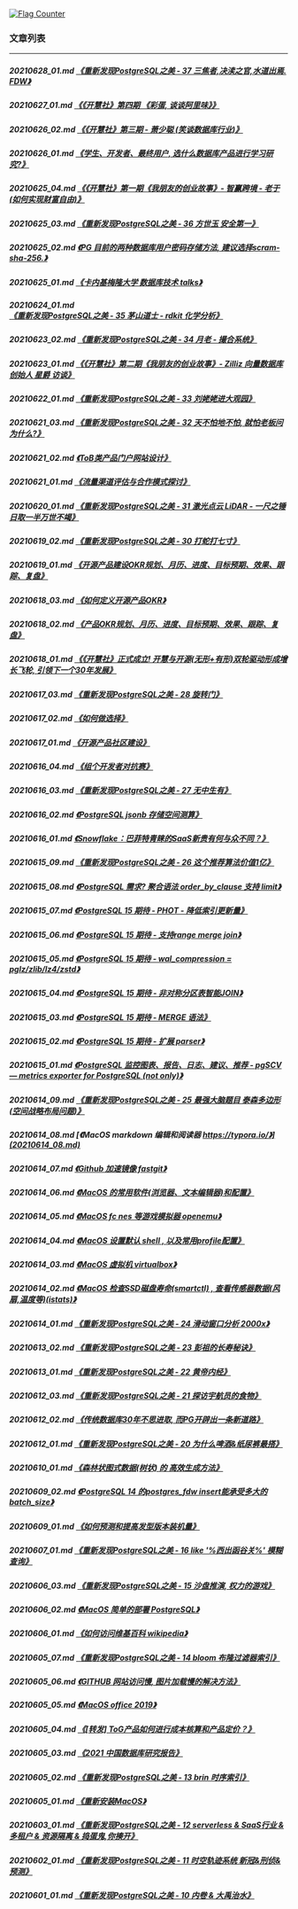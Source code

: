 <a rel="nofollow" href="http://info.flagcounter.com/h9V1"  ><img src="http://s03.flagcounter.com/count/h9V1/bg_FFFFFF/txt_000000/border_CCCCCC/columns_2/maxflags_12/viewers_0/labels_0/pageviews_0/flags_0/"  alt="Flag Counter"  border="0"  ></a>  
  
### 文章列表  
----  
##### 20210628_01.md   [《重新发现PostgreSQL之美 - 37 三焦者,决渎之官,水道出焉. FDW》](20210628_01.md)  
##### 20210627_01.md   [《《开慧社》第四期 《彩蛋, 谈谈阿里味》》](20210627_01.md)  
##### 20210626_02.md   [《《开慧社》第三期 - 萧少聪 (笑谈数据库行业)》](20210626_02.md)  
##### 20210626_01.md   [《学生、开发者、最终用户, 选什么数据库产品进行学习研究?》](20210626_01.md)  
##### 20210625_04.md   [《《开慧社》第一期《我朋友的创业故事》- 智赢跨境 - 老于 (如何实现财富自由)》](20210625_04.md)  
##### 20210625_03.md   [《重新发现PostgreSQL之美 - 36 方世玉 安全第一》](20210625_03.md)  
##### 20210625_02.md   [《PG 目前的两种数据库用户密码存储方法, 建议选择scram-sha-256.》](20210625_02.md)  
##### 20210625_01.md   [《卡内基梅隆大学 数据库技术 talks》](20210625_01.md)  
##### 20210624_01.md   [《重新发现PostgreSQL之美 - 35 茅山道士 - rdkit 化学分析》](20210624_01.md)  
##### 20210623_02.md   [《重新发现PostgreSQL之美 - 34 月老 - 撮合系统》](20210623_02.md)  
##### 20210623_01.md   [《《开慧社》第二期《我朋友的创业故事》- Zilliz 向量数据库创始人 星爵 访谈》](20210623_01.md)  
##### 20210622_01.md   [《重新发现PostgreSQL之美 - 33 刘姥姥进大观园》](20210622_01.md)  
##### 20210621_03.md   [《重新发现PostgreSQL之美 - 32 天不怕地不怕, 就怕老板问为什么?》](20210621_03.md)  
##### 20210621_02.md   [《ToB类产品门户网站设计》](20210621_02.md)  
##### 20210621_01.md   [《流量渠道评估与合作模式探讨》](20210621_01.md)  
##### 20210620_01.md   [《重新发现PostgreSQL之美 - 31 激光点云 LiDAR - 一尺之锤日取一半万世不竭》](20210620_01.md)  
##### 20210619_02.md   [《重新发现PostgreSQL之美 - 30 打蛇打七寸》](20210619_02.md)  
##### 20210619_01.md   [《开源产品建设OKR规划、月历、进度、目标预期、效果、跟踪、复盘》](20210619_01.md)  
##### 20210618_03.md   [《如何定义开源产品OKR》](20210618_03.md)  
##### 20210618_02.md   [《产品OKR规划、月历、进度、目标预期、效果、跟踪、复盘》](20210618_02.md)  
##### 20210618_01.md   [《《开慧社》正式成立! 开慧与开源(无形+有形)双轮驱动形成增长飞轮, 引领下一个30年发展》](20210618_01.md)  
##### 20210617_03.md   [《重新发现PostgreSQL之美 - 28 旋转门》](20210617_03.md)  
##### 20210617_02.md   [《如何做选择》](20210617_02.md)  
##### 20210617_01.md   [《开源产品社区建设》](20210617_01.md)  
##### 20210616_04.md   [《组个开发者对抗赛》](20210616_04.md)  
##### 20210616_03.md   [《重新发现PostgreSQL之美 - 27 无中生有》](20210616_03.md)  
##### 20210616_02.md   [《PostgreSQL jsonb 存储空间测算》](20210616_02.md)  
##### 20210616_01.md   [《Snowflake：巴菲特青睐的SaaS新贵有何与众不同？》](20210616_01.md)  
##### 20210615_09.md   [《重新发现PostgreSQL之美 - 26 这个推荐算法价值1亿》](20210615_09.md)  
##### 20210615_08.md   [《PostgreSQL 需求? 聚合语法 order_by_clause 支持 limit》](20210615_08.md)  
##### 20210615_07.md   [《PostgreSQL 15 期待 - PHOT - 降低索引更新量》](20210615_07.md)  
##### 20210615_06.md   [《PostgreSQL 15 期待 - 支持range merge join》](20210615_06.md)  
##### 20210615_05.md   [《PostgreSQL 15 期待 - wal_compression = pglz/zlib/lz4/zstd》](20210615_05.md)  
##### 20210615_04.md   [《PostgreSQL 15 期待 - 非对称分区表智能JOIN》](20210615_04.md)  
##### 20210615_03.md   [《PostgreSQL 15 期待 - MERGE 语法》](20210615_03.md)  
##### 20210615_02.md   [《PostgreSQL 15 期待 - 扩展 parser》](20210615_02.md)  
##### 20210615_01.md   [《PostgreSQL 监控图表、报告、日志、建议、推荐 - pgSCV — metrics exporter for PostgreSQL (not only)》](20210615_01.md)  
##### 20210614_09.md   [《重新发现PostgreSQL之美 - 25 最强大脑题目 泰森多边形(空间战略布局问题)》](20210614_09.md)  
##### 20210614_08.md   [《MacOS markdown 编辑和阅读器 https://typora.io/》](20210614_08.md)  
##### 20210614_07.md   [《Github 加速镜像 fastgit》](20210614_07.md)  
##### 20210614_06.md   [《MacOS 的常用软件(浏览器、文本编辑器)和配置》](20210614_06.md)  
##### 20210614_05.md   [《MacOS fc nes 等游戏模拟器 openemu》](20210614_05.md)  
##### 20210614_04.md   [《MacOS 设置默认 shell , 以及常用profile配置》](20210614_04.md)  
##### 20210614_03.md   [《MacOS 虚拟机 virtualbox》](20210614_03.md)  
##### 20210614_02.md   [《MacOS 检查SSD磁盘寿命(smartctl) , 查看传感器数据(风扇,温度等)(istats)》](20210614_02.md)  
##### 20210614_01.md   [《重新发现PostgreSQL之美 - 24 滑动窗口分析 2000x》](20210614_01.md)  
##### 20210613_02.md   [《重新发现PostgreSQL之美 - 23 彭祖的长寿秘诀》](20210613_02.md)  
##### 20210613_01.md   [《重新发现PostgreSQL之美 - 22 黄帝内经》](20210613_01.md)  
##### 20210612_03.md   [《重新发现PostgreSQL之美 - 21 探访宇航员的食物》](20210612_03.md)  
##### 20210612_02.md   [《传统数据库30年不思进取, 而PG开辟出一条新道路》](20210612_02.md)  
##### 20210612_01.md   [《重新发现PostgreSQL之美 - 20 为什么啤酒&纸尿裤最搭》](20210612_01.md)  
##### 20210610_01.md   [《森林状图式数据(树状) 的 高效生成方法》](20210610_01.md)  
##### 20210609_02.md   [《PostgreSQL 14 的postgres_fdw insert能承受多大的batch_size》](20210609_02.md)  
##### 20210609_01.md   [《如何预测和提高发型版本装机量》](20210609_01.md)  
##### 20210607_01.md   [《重新发现PostgreSQL之美 - 16 like '%西出函谷关%' 模糊查询》](20210607_01.md)  
##### 20210606_03.md   [《重新发现PostgreSQL之美 - 15 沙盘推演, 权力的游戏》](20210606_03.md)  
##### 20210606_02.md   [《MacOS 简单的部署 PostgreSQL》](20210606_02.md)  
##### 20210606_01.md   [《如何访问维基百科 wikipedia》](20210606_01.md)  
##### 20210605_07.md   [《重新发现PostgreSQL之美 - 14 bloom 布隆过滤器索引》](20210605_07.md)  
##### 20210605_06.md   [《GITHUB 网站访问慢, 图片加载慢的解决方法》](20210605_06.md)  
##### 20210605_05.md   [《MacOS office 2019》](20210605_05.md)  
##### 20210605_04.md   [《[转发] ToG产品如何进行成本核算和产品定价？》](20210605_04.md)  
##### 20210605_03.md   [《2021 中国数据库研究报告》](20210605_03.md)  
##### 20210605_02.md   [《重新发现PostgreSQL之美 - 13 brin 时序索引》](20210605_02.md)  
##### 20210605_01.md   [《重新安装MacOS》](20210605_01.md)  
##### 20210603_01.md   [《重新发现PostgreSQL之美 - 12 serverless & SaaS行业 & 多租户 & 资源隔离 & 捣蛋鬼,你揍开》](20210603_01.md)  
##### 20210602_01.md   [《重新发现PostgreSQL之美 - 11 时空轨迹系统 新冠&刑侦&预测》](20210602_01.md)  
##### 20210601_01.md   [《重新发现PostgreSQL之美 - 10 内卷 & 大禹治水》](20210601_01.md)  
